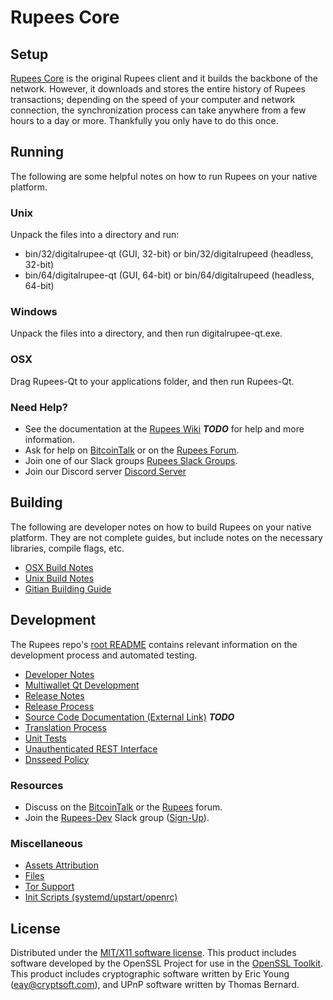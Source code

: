 Rupees Core
=====================

Setup
---------------------
[Rupees Core](http://digitalrupee.org/wallet) is the original Rupees client and it builds the backbone of the network. However, it downloads and stores the entire history of Rupees transactions; depending on the speed of your computer and network connection, the synchronization process can take anywhere from a few hours to a day or more. Thankfully you only have to do this once.

Running
---------------------
The following are some helpful notes on how to run Rupees on your native platform.

### Unix

Unpack the files into a directory and run:

- bin/32/digitalrupee-qt (GUI, 32-bit) or bin/32/digitalrupeed (headless, 32-bit)
- bin/64/digitalrupee-qt (GUI, 64-bit) or bin/64/digitalrupeed (headless, 64-bit)

### Windows

Unpack the files into a directory, and then run digitalrupee-qt.exe.

### OSX

Drag Rupees-Qt to your applications folder, and then run Rupees-Qt.

### Need Help?

* See the documentation at the [Rupees Wiki](https://en.bitcoin.it/wiki/Main_Page) ***TODO***
for help and more information.
* Ask for help on [BitcoinTalk](https://bitcointalk.org/index.php?topic=1262920.0) or on the [Rupees Forum](http://forum.digitalrupee.org/).
* Join one of our Slack groups [Rupees Slack Groups](https://digitalrupee.org/slack-logins/).
* Join our Discord server [Discord Server](https://discord.gg/dTRhamf)

Building
---------------------
The following are developer notes on how to build Rupees on your native platform. They are not complete guides, but include notes on the necessary libraries, compile flags, etc.

- [OSX Build Notes](build-osx.md)
- [Unix Build Notes](build-unix.md)
- [Gitian Building Guide](gitian-building.md)

Development
---------------------
The Rupees repo's [root README](https://github.com/digitalrupeeproject/Rupees/blob/master/README.md) contains relevant information on the development process and automated testing.

- [Developer Notes](developer-notes.md)
- [Multiwallet Qt Development](multiwallet-qt.md)
- [Release Notes](release-notes.md)
- [Release Process](release-process.md)
- [Source Code Documentation (External Link)](https://dev.visucore.com/bitcoin/doxygen/) ***TODO***
- [Translation Process](translation_process.md)
- [Unit Tests](unit-tests.md)
- [Unauthenticated REST Interface](REST-interface.md)
- [Dnsseed Policy](dnsseed-policy.md)

### Resources

* Discuss on the [BitcoinTalk](https://bitcointalk.org/index.php?topic=1262920.0) or the [Rupees](http://forum.digitalrupee.org/) forum.
* Join the [Rupees-Dev](https://digitalrupee-dev.slack.com/) Slack group ([Sign-Up](https://digitalrupee-dev.herokuapp.com/)).

### Miscellaneous
- [Assets Attribution](assets-attribution.md)
- [Files](files.md)
- [Tor Support](tor.md)
- [Init Scripts (systemd/upstart/openrc)](init.md)

License
---------------------
Distributed under the [MIT/X11 software license](http://www.opensource.org/licenses/mit-license.php).
This product includes software developed by the OpenSSL Project for use in the [OpenSSL Toolkit](https://www.openssl.org/). This product includes
cryptographic software written by Eric Young ([eay@cryptsoft.com](mailto:eay@cryptsoft.com)), and UPnP software written by Thomas Bernard.
